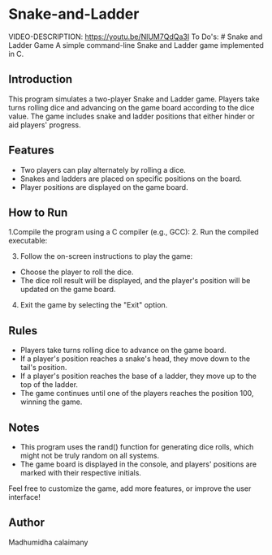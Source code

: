 # Snake-and-Ladder

VIDEO-DESCRIPTION: https://youtu.be/NlUM7QdQa3I
To Do's:
        # Snake and Ladder Game 
A simple command-line Snake and Ladder game implemented in C. 
## Introduction 
This program simulates a two-player Snake and Ladder game. Players take turns rolling dice and advancing on the game board according to the dice value. The game includes snake and ladder positions that either hinder or aid players' progress. 
## Features 
- Two players can play alternately by rolling a dice. 
- Snakes and ladders are placed on specific positions on the board. 
- Player positions are displayed on the game board. 
## How to Run 
1.Compile the program using a C compiler (e.g., GCC): 
2. Run the compiled executable: 
 
3. Follow the on-screen instructions to play the game: 
- Choose the player to roll the dice. 
- The dice roll result will be displayed, and the player's position will be updated on the game board. 
 
4. Exit the game by selecting the "Exit" option. 
 
## Rules 
 
- Players take turns rolling dice to advance on the game board. 
- If a player's position reaches a snake's head, they move down to the tail's position. 
- If a player's position reaches the base of a ladder, they move up to the top of the ladder. 
- The game continues until one of the players reaches the position 100, winning the game. 
 
## Notes 
 
- This program uses the rand() function for generating dice rolls, which might not be truly random on all systems. 
- The game board is displayed in the console, and players' positions are marked with their respective initials. 
 
Feel free to customize the game, add more features, or improve the user interface! 
 
## Author 
 
Madhumidha calaimany 
 

